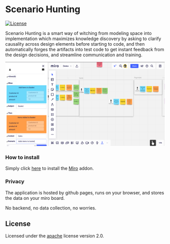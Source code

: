 # Scenario Hunting
[![License](https://img.shields.io/badge/License-Apache%202.0-blue.svg)](https://opensource.org/licenses/Apache-2.0)

Scenario Hunting is a smart way of witching from modeling space into implementation which maximizes knowledge discovery by asking to clarify causality across design elements before starting to code, and then automatically forges the artifacts into test code to get instant feedback from the design decisions, and streamline communication and training.


![Demo](Demo.png "Demo image")

### How to install
Simply click [here](https://miro.com/oauth/authorize/?response_type=code&client_id=3074457356753256770&redirect_uri=%2Fconfirm-app-install%2F) to install the [Miro](https://miro.com) addon. 

### Privacy

The application is hosted by github pages, runs on your browser, and stores the data on your miro board. 

No backend, no data collection, no worries. 


## License






Licensed under the [apache](LICENSE) license version 2.0. 
